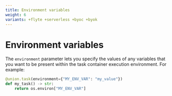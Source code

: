 ```yaml
---
title: Environment variables
weight: 6
variants: +flyte +serverless +byoc +byok
---
```


# Environment variables

The `environment` parameter lets you specify the values of any variables that you want to be present within the task container execution environment.
For example:

```python
@union.task(environment={"MY_ENV_VAR": "my_value"})
def my_task() -> str:
    return os.environ["MY_ENV_VAR"]
```